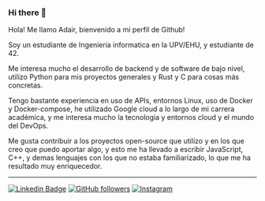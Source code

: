 ### Hi there 👋

Hola! Me llamo Adair, bienvenido a mi perfil de Github!

Soy un estudiante de Ingenieria informatica en la UPV/EHU, y estudiante de 42. 

Me interesa mucho el desarrollo de backend y de software de bajo nivel, utilizo Python para mis proyectos generales y Rust y C para cosas más concretas.

Tengo bastante experiencia en uso de APIs, entornos Linux, uso de Docker y Docker-compose, he utilizado Google cloud a lo largo de mi carrera académica, y me interesa mucho la tecnologia y entornos cloud y el mundo del DevOps.

Me gusta contribuir a los proyectos open-source que utilizo y en los que creo que puedo aportar algo, y esto me ha llevado a escribir JavaScript, C++, y demas lenguajes con los que no estaba familiarizado, lo que me ha resultado muy enriquecedor.

---

<!-- ## Proyectos principales: -->


[![Linkedin Badge](https://img.shields.io/badge/Adair-blue?style=flat-square&logo=Linkedin&logoColor=white&link=https://www.linkedin.com/in/adair-gondan-alonso/)](https://www.linkedin.com/in/adair-gondan-alonso/)
[![GitHub followers](https://img.shields.io/github/followers/Adair-GA?label=Follow&style=social)](https://github.com/Adair-GA)
[![Instagram](https://img.shields.io/badge/Instagram-%23E4405F.svg?&style=for-the-badge&logo=instagram&logoColor=white)](https://www.instagram.com/adair.ga/)
